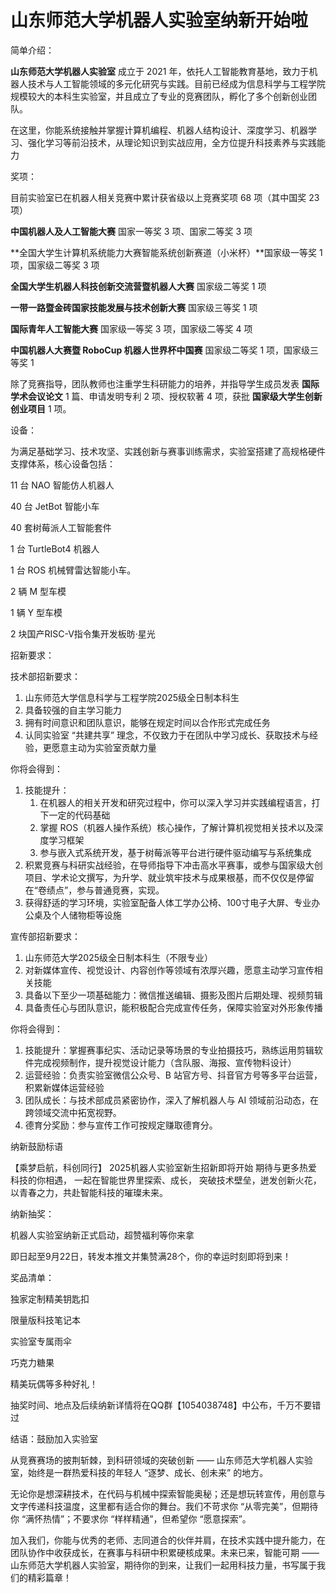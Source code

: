 # 山东师范大学机器人实验室纳新开始啦

简单介绍：

**山东师范大学机器人实验室** 成立于 2021 年，依托人工智能教育基地，致力于机器人技术与人工智能领域的多元化研究与实践。目前已经成为信息科学与工程学院规模较大的本科生实验室，并且成立了专业的竞赛团队，孵化了多个创新创业团队。

在这里，你能系统接触并掌握计算机编程、机器人结构设计、深度学习、机器学习、强化学习等前沿技术，从理论知识到实战应用，全方位提升科技素养与实践能力



奖项：

目前实验室已在机器人相关竞赛中累计获省级以上竞赛奖项 68 项（其中国奖 23 项）

**中国机器人及人工智能大赛** 国家一等奖 3 项、国家二等奖 3 项

**全国大学生计算机系统能力大赛智能系统创新赛道（小米杯）**国家级一等奖 1 项，国家级二等奖 3 项

**全国大学生机器人科技创新交流营暨机器人大赛** 国家级二等奖 1 项 

**一带一路暨金砖国家技能发展与技术创新大赛** 国家级三等奖 1 项

**国际青年人工智能大赛** 国家级一等奖 3 项，国家级二等奖 4 项

**中国机器人大赛暨 RoboCup 机器人世界杯中国赛** 国家级二等奖 1 项，国家级三等奖 1 

除了竞赛指导，团队教师也注重学生科研能力的培养，并指导学生成员发表 **国际学术会议论文** 1 篇、申请发明专利 2 项、授权软著 4 项，获批 **国家级大学生创新创业项目** 1 项。



设备：

为满足基础学习、技术攻坚、实践创新与赛事训练需求，实验室搭建了高规格硬件支撑体系，核心设备包括：

11 台 NAO 智能仿人机器人

40 台 JetBot 智能小车

40 套树莓派人工智能套件

1 台 TurtleBot4 机器人

1 台 ROS 机械臂雷达智能小车。

2 辆 M 型车模

1 辆 Y 型车模

2 块国产RISC-V指令集开发板昉·星光





招新要求：

技术部招新要求：

1. 山东师范大学信息科学与工程学院2025级全日制本科生
2. 具备较强的自主学习能力
3. 拥有时间意识和团队意识，能够在规定时间以合作形式完成任务
4. 认同实验室 “共建共享” 理念，不仅致力于在团队中学习成长、获取技术与经验，更愿意主动为实验室贡献力量 

你将会得到：

1. 技能提升：
   1. 在机器人的相关开发和研究过程中，你可以深入学习并实践编程语言，打下一定的代码基础
   2. 掌握 ROS（机器人操作系统）核心操作，了解计算机视觉相关技术以及深度学习框架
   3. 参与嵌入式系统开发，基于树莓派等平台进行硬件驱动编写与系统集成
2. 积累竞赛与科研实战经验，在导师指导下冲击高水平赛事，或参与国家级大创项目、学术论文撰写，为升学、就业筑牢技术与成果根基，而不仅仅是停留在“卷绩点”，参与普通竞赛，实现。
3. 获得舒适的学习环境，实验室配备人体工学办公椅、100寸电子大屏、专业办公桌及个人储物柜等设施

宣传部招新要求：

1. 山东师范大学2025级全日制本科生（不限专业）
2. 对新媒体宣传、视觉设计、内容创作等领域有浓厚兴趣，愿意主动学习宣传相关技能
3. 具备以下至少一项基础能力：微信推送编辑、摄影及图片后期处理、视频剪辑
4. 具备责任心与团队意识，能积极配合完成宣传任务，保障实验室对外形象传播

你将会得到：

1. 技能提升：掌握赛事纪实、活动记录等场景的专业拍摄技巧，熟练运用剪辑软件完成视频制作，提升视觉设计能力（含队服、海报、宣传物料设计）
2. 运营经验：负责实验室微信公众号、B 站官方号、抖音官方号等多平台运营，积累新媒体运营经验
3. 团队成长：与技术部成员紧密协作，深入了解机器人与 AI 领域前沿动态，在跨领域交流中拓宽视野。
4. 德育分奖励：参与宣传工作可按规定赚取德育分。



纳新鼓励标语

【乘梦启航，科创同行】
2025机器人实验室新生招新即将开始
期待与更多热爱科技的你相遇，
一起在智能世界里探索、成长，
突破技术壁垒，迸发创新火花，
以青春之力，共赴智能科技的璀璨未来。



纳新抽奖：

机器人实验室纳新正式启动，超赞福利等你来拿

即日起至9月22日，转发本推文并集赞满28个，你的幸运时刻即将到来！

奖品清单：

独家定制精美钥匙扣

限量版科技笔记本

实验室专属雨伞

巧克力糖果

精美玩偶等多种好礼！

抽奖时间、地点及后续纳新详情将在QQ群【1054038748】中公布，千万不要错过



结语：鼓励加入实验室

从竞赛赛场的披荆斩棘，到科研领域的突破创新 —— 山东师范大学机器人实验室，始终是一群热爱科技的年轻人 “逐梦、成长、创未来” 的地方。

无论你是想深耕技术，在代码与机械中探索智能奥秘；还是想玩转宣传，用创意与文字传递科技温度，这里都有适合你的舞台。我们不苛求你 “从零完美”，但期待你 “满怀热情”；不要求你 “样样精通”，但希望你 “愿意探索”。

加入我们，你能与优秀的老师、志同道合的伙伴并肩，在技术实践中提升能力，在团队协作中收获成长，在赛事与科研中积累硬核成果。未来已来，智能可期 —— 山东师范大学机器人实验室，期待你的到来，让我们一起用科技力量，书写属于我们的精彩篇章！